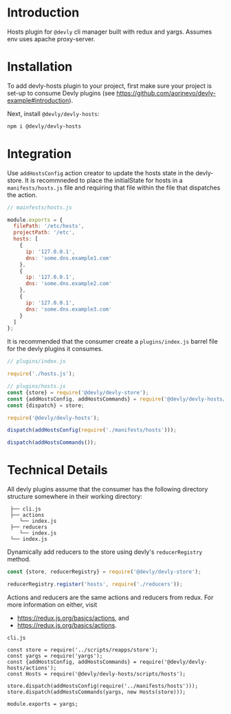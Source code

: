 # Introduction

Hosts plugin for `@devly` cli manager built with redux and yargs.  Assumes env uses apache proxy-server.

# Installation

To add devly-hosts plugin to your project, first make sure your project is set-up to consume Devly plugins (see https://github.com/aorinevo/devly-example#introduction).

Next, install `@devly/devly-hosts`:

```bash
npm i @devly/devly-hosts
```

# Integration

Use `addHostsConfig` action creator to update the hosts state in the devly-store.  It is recommneded to place the initialState for hosts in a `manifests/hosts.js` file and requiring that file within the file that dispatches the action.

```js
// mainfests/hosts.js

module.exports = {
  filePath: '/etc/hosts',
  projectPath: '/etc',
  hosts: [
    {
      ip: '127.0.0.1',
      dns: 'some.dns.example1.com'
    },
    {
      ip: '127.0.0.1',
      dns: 'some.dns.example2.com'
    },
    {
      ip: '127.0.0.1',
      dns: 'some.dns.example3.com'
    }
  ]
};
```

It is recommended that the consumer create a `plugins/index.js` barrel file for the devly plugins it consumes.

```js
// plugins/index.js

require('./hosts.js');

// plugins/hosts.js
const {store} = require('@devly/devly-store');
const {addHostsConfig, addHostsCommands} = require('@devly/devly-hosts/actions');
const {dispatch} = store;

require('@devly/devly-hosts');

dispatch(addHostsConfig(require('./manifests/hosts')));

dispatch(addHostsCommands());
```

# Technical Details

All devly plugins assume that the consumer has the following directory structure somewhere in their working directory:
```
 ├── cli.js
 ├── actions
    └── index.js
 ├── reducers
    └── index.js
 └── index.js
```

Dynamically add reducers to the store using devly's `reducerRegistry` method.
```js
const {store, reducerRegistry} = require('@devly/devly-store');

reducerRegistry.register('hosts', require('./reducers'));
```

Actions and reducers are the same actions and reducers from redux.  For more information on either, visit
 - https://redux.js.org/basics/actions, and
 - https://redux.js.org/basics/actions.

`cli.js`

```
const store = require('../scripts/reapps/store');
const yargs = require('yargs');
const {addHostsConfig, addHostsCommands} = require('@devly/devly-hosts/actions');
const Hosts = require('@devly/devly-hosts/scripts/hosts');

store.dispatch(addHostsConfig(require('../manifests/hosts')));
store.dispatch(addHostsCommands(yargs, new Hosts(store)));

module.exports = yargs;
```

